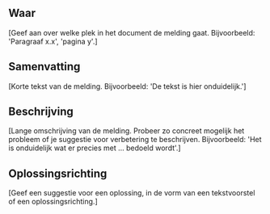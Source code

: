 ## Waar
[Geef aan over welke plek in het document de melding gaat. Bijvoorbeeld: 'Paragraaf x.x', 'pagina y'.]

## Samenvatting
[Korte tekst van de melding. Bijvoorbeeld: 'De tekst is hier onduidelijk.']

## Beschrijving
[Lange omschrijving van de melding. Probeer zo concreet mogelijk het probleem of je suggestie voor verbetering te beschrijven. Bijvoorbeeld: 'Het is onduidelijk wat er precies met ... bedoeld wordt'.]

## Oplossingsrichting
[Geef een suggestie voor een oplossing, in de vorm van een tekstvoorstel of een oplossingsrichting.]
